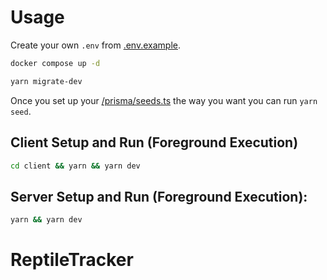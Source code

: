 # Usage
Create your own `.env` from [.env.example](.env.example). 
```bash
docker compose up -d
```
```bash
yarn migrate-dev
```
Once you set up your [/prisma/seeds.ts](prisma/seeds.ts) the way you want you can run `yarn seed`.
## Client Setup and Run (Foreground Execution)
```bash
cd client && yarn && yarn dev
```
## Server Setup and Run (Foreground Execution):
```bash
yarn && yarn dev
```

# ReptileTracker
